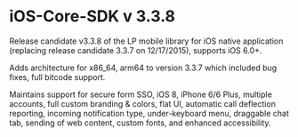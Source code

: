 # iOS-Core-SDK v 3.3.8
Release candidate v3.3.8 of the LP mobile library for iOS native application (replacing release candidate 3.3.7 on 12/17/2015), supports iOS 6.0+.



Adds architecture for x86_64, arm64 to version 3.3.7 which included bug fixes, full bitcode support.



Maintains support for secure form SSO, iOS 8, iPhone 6/6 Plus, multiple accounts, full custom branding & colors, flat UI, automatic call deflection reporting, incoming notification type, under-keyboard menu, draggable chat tab, sending of web content, custom fonts, and enhanced accessibility.
